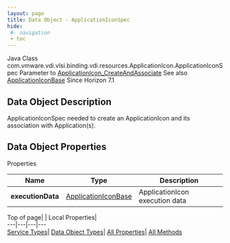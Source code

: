 ```yaml
---
layout: page
title: Data Object - ApplicationIconSpec
hide:
 #- navigation
 - toc
---
```






Java Class
    com.vmware.vdi.vlsi.binding.vdi.resources.ApplicationIcon.ApplicationIconSpec
Parameter to
     [ApplicationIcon_CreateAndAssociate](vdi.resources.ApplicationIcon.md#createAndAssociate)
See also
     [ApplicationIconBase](vdi.resources.ApplicationIcon.ApplicationIconBase.md)
Since 
    Horizon 7.1

## Data Object Description 

ApplicationIconSpec needed to create an ApplicationIcon and its association with Application(s). 

## Data Object Properties

Properties

Name |  Type |  Description   
---|---|---  
**executionData**| [ApplicationIconBase](vdi.resources.ApplicationIcon.ApplicationIconBase.md)|  ApplicationIcon execution data   
  
  
  
Top of page| | Local Properties|   
---|---|---|---  
[Service Types](index-mo_types.md)| [Data Object Types](index-do_types.md)| [All Properties](index-properties.md)| [All Methods](index-methods.md)  
  
  

